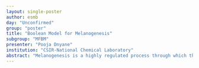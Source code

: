```yaml
---
layout: single-poster
author: esmb
day: "Unconfirmed"
group: "poster"
title: "Boolean Model for Melanogenesis"
subgroup: "MFBM"
presenter: "Pooja Dnyane"
institution: "CSIR-National Chemical Laboratory"
abstract: "Melanogenesis is a highly regulated process through which the pigment melanin is produced in the skin cells. Irregularities in the molecular events that govern the process of skin pigmentation can cause disorders like vitiligo. In order to understand the biology of disease progression, it is important to have an in depth understanding of intracellular events. Mathematical models provide an integrated view of intracellular signaling. There are very few models to date that incorporate intracellular processes relevant to melanogenesis and only one to our knowledge that simulates the dynamics of response to varying levels of input. Here, we report the formulation of the largest Boolean model (265 nodes) for melanogenesis to date. The model was built on the basis of a detailed interaction network graph published by Raghunath et al. Through additional manual curation of the reported interactions, we converted the graph into a set of Boolean rules, following the procedure of the first Boolean model (61 nodes) for melanogenesis published by Lee et al. Simulations show that the predicted response to varying UV levels for most of the nodes is similar to the predictions of the existing model. The greater complexity allows investigation of the sensitivity of melanin to additional nodes. We carried out perturbation analysis of the network through node deletion and constitutive activation to identify the sensitivity of outcomes, and compared the nodes identified as sensitive to previous reports"
---
```

